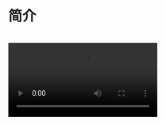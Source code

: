 # 简介

<br/>
<Video src="/videos/aide-intro.mp4" />

## 为什么选择 ==Aide==？

==Aide== 是一个强大的 AI 辅助开发 ==VSCode== 扩展，旨在提升您的编码体验。以下是您应该选择 ==Aide== 的原因：

- **📚 提高代码可读性**：一键为您的代码添加详细注释，提高可读性，而无需修改原始文件。

- **🔄 轻松代码转换**：即时将代码在不同语言或框架之间转换，使理解不熟悉的代码或迁移项目变得更容易。

- **🔮 神奇的智能粘贴**：粘贴时智能转换剪贴板内容，包括将设计截图转换为 UI 代码。简化跨语言、跨框架开发和设计到代码的工作流程。

- **📋 高效批量处理**：轻松使用 AI 处理多个文件或文件夹，显著提高您的生产力。

- **🏷️ 智能变量重命名**：获取 AI 驱动的变量名建议及解释，帮助您为代码选择最佳名称。

- **🤖 可自定义AI命令**：创建并执行自定义 AI 命令，实现与代码库的灵活交互。

## 主要特性

1. **[智能代码查看器助手](../features/code-viewer-helper.md)**：添加 AI 生成的注释，使您的代码更易理解。

2. **[智能代码转换](../features/code-convert.md)**：在 AI 的协助下，将代码从一种编程语言转换为另一种。

3. **[智能粘贴](../features/smart-paste.md)**：粘贴到不同文件类型时，智能转换剪贴板内容。

4. **[AI批量处理文件](../features/batch-processor.md)**：根据您的特定需求，使用 AI 处理多个文件。

5. **[批量复制文件为 AI 提示词](../features/copy-as-prompt.md)**：一键将多个文件格式化为 AI 交互提示。

6. **[智能重命名变量](../features/rename-variable.md)**：获取AI对变量名的建议，以提高代码清晰度。

7. **[自定义命令提问 AI](../features/ask-ai.md)**：在选定的文件或文件夹上执行自定义 AI 命令。

## ==Aide== 与 ==Copilot/Codeium/AmazonQ== 的区别

- **🚫 无冗余功能**：我们专注于独特的、互补的功能，而不是复制现有工具。

- **⚡ 注重效率**：每个功能都经过精心设计，以实现最佳用户体验和实际效用。

- **💪 质量优先**：我们优先考虑效果好的功能，避免那些在实际使用中效果不佳的功能。

- **🔓 开源**：您可以自由查看和贡献我们的源代码。

- **🛠️ 可定制**：使用您偏好的 AI 模型，包括本地模型。

## 快速导航

- [功能](../features/code-viewer-helper.md)
- [配置](../configuration/openai-key.md)
- [如何配置 OpenAI Key](./how-to-configure-openai-key)
- [使用其他大语言模型](../use-another-llm/anthropic.md)
- [常见问题解答](./faq.md)

